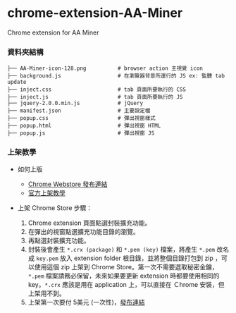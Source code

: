 # chrome-extension-AA-Miner
Chrome extension for AA Miner

### 資料夾結構

```
├── AA-Miner-icon-128.png          # browser action 主視覺 icon
├── background.js                  # 在瀏覽器背景所運行的 JS ex: 監聽 tab update
├── inject.css                     # tab 頁面所要執行的 CSS
├── inject.js                      # tab 頁面所要執行的 JS
├── jquery-2.0.0.min.js            # jQuery
├── manifest.json                  # 主要設定檔
├── popup.css                      # 彈出視窗樣式
├── popup.html                     # 彈出視窗 HTML
├── popup.js                       # 彈出視窗 JS

```


### 上架教學

* 如何上版
    * [Chrome Webstore 發布連結](https://chrome.google.com/webstore/developer/dashboard)
    * [官方上架教學](https://developer.chrome.com/webstore/get_started_simple)  


* 上架 Chrome Store 步驟：
    1. Chrome extension 頁面點選封裝擴充功能。
    2. 在彈出的視窗點選擴充功能目錄的瀏覽。
    3. 再點選封裝擴充功能。
    4. 封裝後會產生 `*.crx (package)` 和 `*.pem (key)` 檔案，將產生 `*.pem` 改名成 `key.pem` 放入 extension folder 根目錄，並將整個目錄打包到 zip ，可以使用這個 zip 上架到 Chrome Store。第一次不需要選取秘密金鑰，`*.pem` 檔案請務必保留，未來如果要更新 extension 時都要使用相同的 key。`*.crx` 應該是用在 application 上，可以直接在 Ｃhrome 安裝，但上架用不到。
    5. 上架第一次要付 5美元 (一次性)，[發布連結](https://chrome.google.com/webstore/developer/dashboard)
